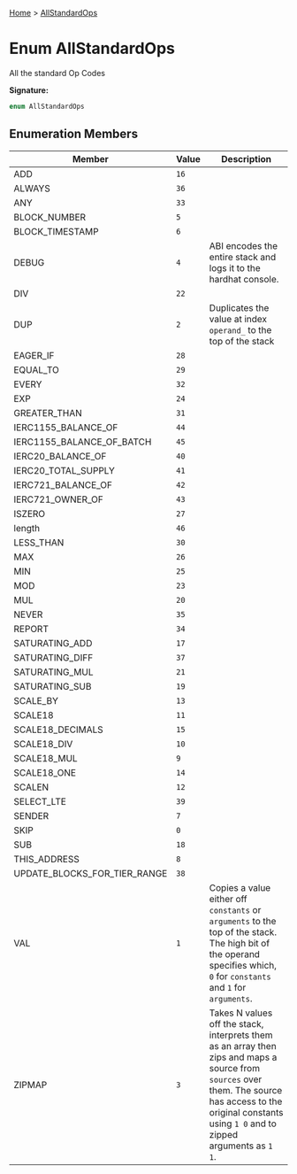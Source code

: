[Home](../index.md) &gt; [AllStandardOps](./allstandardops.md)

# Enum AllStandardOps

All the standard Op Codes

<b>Signature:</b>

```typescript
enum AllStandardOps 
```

## Enumeration Members

|  Member | Value | Description |
|  --- | --- | --- |
|  ADD | `16` |  |
|  ALWAYS | `36` |  |
|  ANY | `33` |  |
|  BLOCK\_NUMBER | `5` |  |
|  BLOCK\_TIMESTAMP | `6` |  |
|  DEBUG | `4` | ABI encodes the entire stack and logs it to the hardhat console. |
|  DIV | `22` |  |
|  DUP | `2` | Duplicates the value at index `operand_` to the top of the stack |
|  EAGER\_IF | `28` |  |
|  EQUAL\_TO | `29` |  |
|  EVERY | `32` |  |
|  EXP | `24` |  |
|  GREATER\_THAN | `31` |  |
|  IERC1155\_BALANCE\_OF | `44` |  |
|  IERC1155\_BALANCE\_OF\_BATCH | `45` |  |
|  IERC20\_BALANCE\_OF | `40` |  |
|  IERC20\_TOTAL\_SUPPLY | `41` |  |
|  IERC721\_BALANCE\_OF | `42` |  |
|  IERC721\_OWNER\_OF | `43` |  |
|  ISZERO | `27` |  |
|  length | `46` |  |
|  LESS\_THAN | `30` |  |
|  MAX | `26` |  |
|  MIN | `25` |  |
|  MOD | `23` |  |
|  MUL | `20` |  |
|  NEVER | `35` |  |
|  REPORT | `34` |  |
|  SATURATING\_ADD | `17` |  |
|  SATURATING\_DIFF | `37` |  |
|  SATURATING\_MUL | `21` |  |
|  SATURATING\_SUB | `19` |  |
|  SCALE\_BY | `13` |  |
|  SCALE18 | `11` |  |
|  SCALE18\_DECIMALS | `15` |  |
|  SCALE18\_DIV | `10` |  |
|  SCALE18\_MUL | `9` |  |
|  SCALE18\_ONE | `14` |  |
|  SCALEN | `12` |  |
|  SELECT\_LTE | `39` |  |
|  SENDER | `7` |  |
|  SKIP | `0` |  |
|  SUB | `18` |  |
|  THIS\_ADDRESS | `8` |  |
|  UPDATE\_BLOCKS\_FOR\_TIER\_RANGE | `38` |  |
|  VAL | `1` | Copies a value either off `constants` or `arguments` to the top of the stack. The high bit of the operand specifies which, `0` for `constants` and `1` for `arguments`<!-- -->. |
|  ZIPMAP | `3` | Takes N values off the stack, interprets them as an array then zips and maps a source from `sources` over them. The source has access to the original constants using `1 0` and to zipped arguments as `1 1`<!-- -->. |

